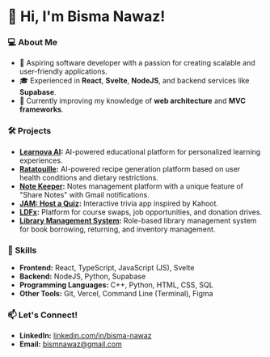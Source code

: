 # 👋 Hi, I'm Bisma Nawaz!

### 💻 About Me
- 🚀 Aspiring software developer with a passion for creating scalable and user-friendly applications.
- 🎓 Experienced in **React**, **Svelte**, **NodeJS**, and backend services like **Supabase**.
- 🌱 Currently improving my knowledge of **web architecture** and **MVC frameworks**.

### 🛠️ Projects
- **[Learnova AI](https://github.com/bisma-nawaz/Learnova-AI):** AI-powered educational platform for personalized learning experiences.
- **[Ratatouille](https://github.com/bisma-nawaz/healthyplateAI):** AI-powered recipe generation platform based on user health conditions and dietary restrictions.
- **[Note Keeper](https://github.com/bisma-nawaz/bisma-mern-10pshine):** Notes management platform with a unique feature of "Share Notes" with Gmail notifications. 
- **[JAM: Host a Quiz](https://github.com/TorqueKill/PO1_JAM):** Interactive trivia app inspired by Kahoot.
- **[LDFx](https://github.com/UmarRamzan/LDFx):** Platform for course swaps, job opportunities, and donation drives.
- **[Library Management System](https://github.com/bisma-nawaz/library-management-system):** Role-based library management system for book borrowing, returning, and inventory management.


### 🌟 Skills
- **Frontend:** React, TypeScript, JavaScript (JS), Svelte
- **Backend:** NodeJS, Python, Supabase
- **Programming Languages:** C++, Python, HTML, CSS, SQL
- **Other Tools:** Git, Vercel, Command Line (Terminal), Figma

### 📫 Let's Connect!
- **LinkedIn:** [linkedin.com/in/bisma-nawaz](#)
- **Email:** [bismnawaz@gmail.com](#)
